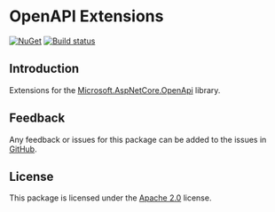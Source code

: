 # OpenAPI Extensions

[![NuGet][package-badge]][package-download]
[![Build status][build-badge]][build-status]

## Introduction

Extensions for the [Microsoft.AspNetCore.OpenApi][aspnetcore-openapi] library.

## Feedback

Any feedback or issues for this package can be added to the issues in [GitHub][issues].

## License

This package is licensed under the [Apache 2.0][license] license.

[aspnetcore-openapi]: https://www.nuget.org/packages/Microsoft.AspNetCore.OpenApi
[build-badge]: https://github.com/martincostello/openapi-extensions/actions/workflows/build.yml/badge.svg?branch=main&event=push
[build-status]: https://github.com/martincostello/openapi-extensions/actions?query=workflow%3Abuild+branch%3Amain+event%3Apush "Continuous Integration for this project"
[issues]: https://github.com/martincostello/openapi-extensions/issues "Issues for this project on GitHub.com"
[license]: https://www.apache.org/licenses/LICENSE-2.0.txt "The Apache 2.0 license"
[package-badge]: https://img.shields.io/nuget/v/MartinCostello.OpenApi.Extensions?logo=nuget&label=NuGet&color=blue
[package-download]: https://www.nuget.org/packages/MartinCostello.OpenApi.Extensions "Download MartinCostello.OpenApi.Extensions from NuGet"
